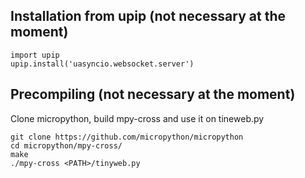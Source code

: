 
## Installation from upip (not necessary at the moment)

```
import upip
upip.install('uasyncio.websocket.server')
```

## Precompiling (not necessary at the moment)

Clone micropython, build mpy-cross and use it on tineweb.py

```
git clone https://github.com/micropython/micropython
cd micropython/mpy-cross/
make
./mpy-cross <PATH>/tinyweb.py
```
